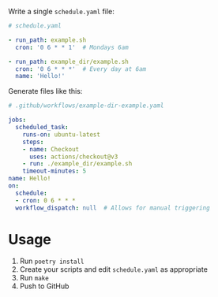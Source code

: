 Write a single `schedule.yaml` file:

```yaml
# schedule.yaml

- run_path: example.sh
  cron: '0 6 * * 1'  # Mondays 6am

- run_path: example_dir/example.sh
  cron: '0 6 * * *'  # Every day at 6am
  name: 'Hello!'
```

Generate files like this:

```yaml
# .github/workflows/example-dir-example.yaml

jobs:
  scheduled_task:
    runs-on: ubuntu-latest
    steps:
    - name: Checkout
      uses: actions/checkout@v3
    - run: ./example_dir/example.sh
    timeout-minutes: 5
name: Hello!
on:
  schedule:
  - cron: 0 6 * * *
  workflow_dispatch: null  # Allows for manual triggering
```

# Usage
1. Run `poetry install`
2. Create your scripts and edit `schedule.yaml` as appropriate
3. Run `make`
4. Push to GitHub